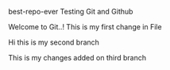 best-repo-ever
Testing Git and Github

Welcome to Git..!
This is my first change in File

Hi this is my second branch

This is my changes added on third branch

